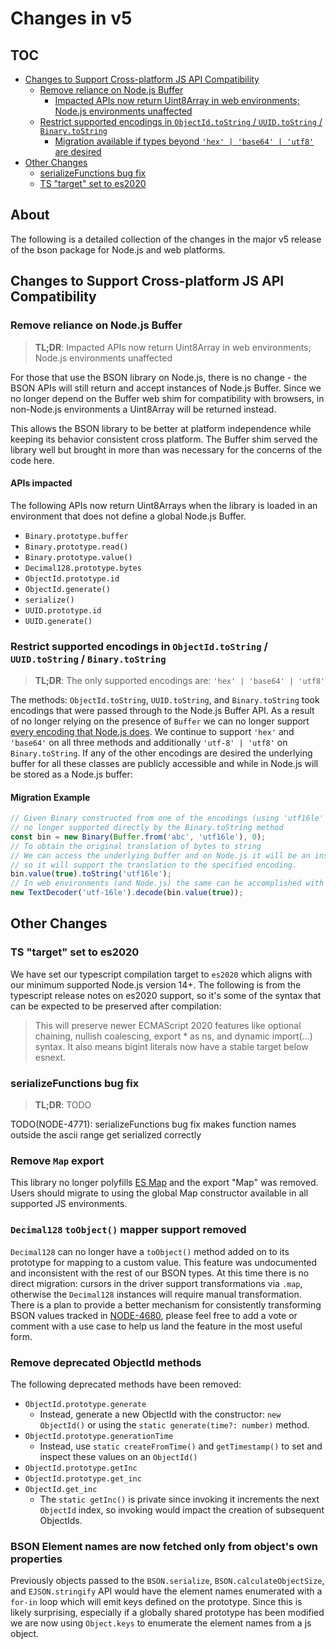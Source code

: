 # Changes in v5

## TOC

- [Changes to Support Cross-platform JS API Compatibility](#changes-to-support-cross-platform-js-api-compatibility)
  - [Remove reliance on Node.js Buffer](#remove-reliance-on-nodejs-buffer)
    - [Impacted APIs now return Uint8Array in web environments; Node.js environments unaffected](#apis-impacted)
  - [Restrict supported encodings in `ObjectId.toString` / `UUID.toString` / `Binary.toString`](#restrict-supported-encodings-in-objectidtostring--uuidtostring--binarytostring)
    - [Migration available if types beyond `'hex' | 'base64' | 'utf8'` are desired](#migration-example)
- [Other Changes](#other-changes)
  - [serializeFunctions bug fix](#serializefunctions-bug-fix)
  - [TS "target" set to es2020](#ts-target-set-to-es2020)

## About

The following is a detailed collection of the changes in the major v5 release of the bson package
for Node.js and web platforms.

<!--
1. a brief statement of what is breaking (brief as in "x will now return y instead of z", or "x is no longer supported, use y instead", etc
2. a brief statement of why we are breaking it (bug, not useful, inconsistent behavior, better alternative, etc)
3. if applicable, an example of suggested syntax change (can be included in (1) )
-->

## Changes to Support Cross-platform JS API Compatibility

### Remove reliance on Node.js Buffer

> **TL;DR**: Impacted APIs now return Uint8Array in web environments; Node.js environments unaffected

For those that use the BSON library on Node.js, there is no change - the BSON APIs will still return and accept instances of Node.js Buffer. Since we no longer depend on the Buffer web shim for compatibility with browsers, in non-Node.js environments a Uint8Array will be returned instead.

This allows the BSON library to be better at platform independence while keeping its behavior consistent cross platform. The Buffer shim served the library well but brought in more than was necessary for the concerns of the code here.

#### APIs impacted

The following APIs now return Uint8Arrays when the library is loaded in an environment that does not define a global Node.js Buffer.

- `Binary.prototype.buffer`
- `Binary.prototype.read()`
- `Binary.prototype.value()`
- `Decimal128.prototype.bytes`
- `ObjectId.prototype.id`
- `ObjectId.generate()`
- `serialize()`
- `UUID.prototype.id`
- `UUID.generate()`

### Restrict supported encodings in `ObjectId.toString` / `UUID.toString` / `Binary.toString`

> **TL;DR**: The only supported encodings are: `'hex' | 'base64' | 'utf8'`

The methods: `ObjectId.toString`, `UUID.toString`, and `Binary.toString` took encodings that were passed through to the Node.js Buffer API. As a result of no longer relying on the presence of `Buffer` we can no longer support [every encoding that Node.js does](https://nodejs.org/dist/latest-v16.x/docs/api/buffer.html#buffers-and-character-encodings). We continue to support `'hex'` and `'base64'` on all three methods and additionally `'utf-8' | 'utf8'` on `Binary.toString`. If any of the other encodings are desired the underlying buffer for all these classes are publicly accessible and while in Node.js will be stored as a Node.js buffer:

#### Migration Example

```typescript
// Given Binary constructed from one of the encodings (using 'utf16le' as an example here)
// no longer supported directly by the Binary.toString method
const bin = new Binary(Buffer.from('abc', 'utf16le'), 0);
// To obtain the original translation of bytes to string
// We can access the underlying buffer and on Node.js it will be an instanceof Buffer
// so it will support the translation to the specified encoding.
bin.value(true).toString('utf16le');
// In web environments (and Node.js) the same can be accomplished with TextDecoder
new TextDecoder('utf-16le').decode(bin.value(true));
```

## Other Changes

### TS "target" set to es2020

We have set our typescript compilation target to `es2020` which aligns with our minimum supported Node.js version 14+. The following is from the typescript release notes on es2020 support, so it's some of the syntax that can be expected to be preserved after compilation:

> This will preserve newer ECMAScript 2020 features like optional chaining, nullish coalescing, export \* as ns, and dynamic import(...) syntax. It also means bigint literals now have a stable target below esnext.

### serializeFunctions bug fix

> **TL;DR**: TODO

TODO(NODE-4771): serializeFunctions bug fix makes function names outside the ascii range get serialized correctly

### Remove `Map` export

This library no longer polyfills [ES Map](https://developer.mozilla.org/en-US/docs/Web/JavaScript/Reference/Global_Objects/Map) and the export "Map" was removed. Users should migrate to using the global Map constructor available in all supported JS environments.

### `Decimal128` `toObject()` mapper support removed

`Decimal128` can no longer have a `toObject()` method added on to its prototype for mapping to a custom value. This feature was undocumented and inconsistent with the rest of our BSON types. At this time there is no direct migration: cursors in the driver support transformations via `.map`, otherwise the `Decimal128` instances will require manual transformation. There is a plan to provide a better mechanism for consistently transforming BSON values tracked in [NODE-4680](https://jira.mongodb.org/browse/NODE-4680), please feel free to add a vote or comment with a use case to help us land the feature in the most useful form.

### Remove deprecated ObjectId methods

The following deprecated methods have been removed:

- `ObjectId.prototype.generate`
  - Instead, generate a new ObjectId with the constructor: `new ObjectId()` or using the `static generate(time?: number)` method.
- `ObjectId.prototype.generationTime`
  - Instead, use `static createFromTime()` and `getTimestamp()` to set and inspect these values on an `ObjectId()`
- `ObjectId.prototype.getInc`
- `ObjectId.prototype.get_inc`
- `ObjectId.get_inc`
  - The `static getInc()` is private since invoking it increments the next `ObjectId` index, so invoking would impact the creation of subsequent ObjectIds.

### BSON Element names are now fetched only from object's own properties

Previously objects passed to the `BSON.serialize`, `BSON.calculateObjectSize`, and `EJSON.stringify` API would have the element names enumerated with a `for-in` loop which will emit keys defined on the prototype. Since this is likely surprising, especially if a globally shared prototype has been modified we are now using `Object.keys` to enumerate the element names from a js object.

